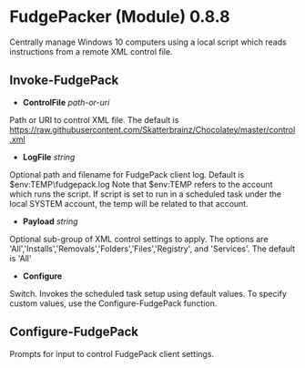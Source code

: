 # FudgePacker (Module) 0.8.8

Centrally manage Windows 10 computers using a local script which reads instructions from a remote XML control file.

## Invoke-FudgePack

* **ControlFile** _path-or-uri_

Path or URI to control XML file.  The default is https://raw.githubusercontent.com/Skatterbrainz/Chocolatey/master/control.xml

* **LogFile** _string_

Optional path and filename for FudgePack client log. Default is $env:TEMP\fudgepack.log
Note that $env:TEMP refers to the account which runs the script.  If script is set to run in a scheduled task
under the local SYSTEM account, the temp will be related to that account.

* **Payload** _string_

Optional sub-group of XML control settings to apply.  The options are 'All','Installs','Removals','Folders','Files','Registry', and 'Services'.  The default is 'All'

* **Configure**

Switch. Invokes the scheduled task setup using default values.  To specify custom values, use the Configure-FudgePack function.

## Configure-FudgePack

Prompts for input to control FudgePack client settings.
